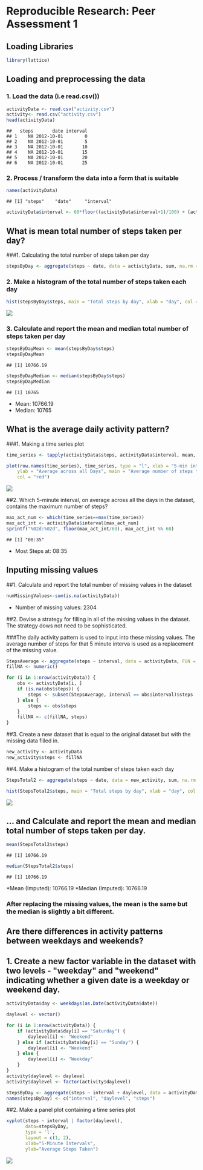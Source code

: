 # Reproducible Research: Peer Assessment 1

## Loading Libraries


```r
library(lattice)
```
## Loading and preprocessing the data

### 1. Load the data (i.e read.csv())


```r
activityData <- read.csv("activity.csv")
activity<- read.csv("activity.csv")
head(activityData)
```

```
##   steps       date interval
## 1    NA 2012-10-01        0
## 2    NA 2012-10-01        5
## 3    NA 2012-10-01       10
## 4    NA 2012-10-01       15
## 5    NA 2012-10-01       20
## 6    NA 2012-10-01       25
```
### 2. Process / transform the data into a form that is suitable


```r
names(activityData)
```

```
## [1] "steps"    "date"     "interval"
```

```r
activityData$interval <- 60*floor((activityData$interval+1)/100) + (activityData$interval %% 100)
```
## What is mean total number of steps taken per day?

###1. Calculating the total number of steps taken per day

```r
stepsByDay <- aggregate(steps ~ date, data = activityData, sum, na.rm = TRUE)
```

### 2. Make a histogram of the total number of steps taken each day

```r
hist(stepsByDay$steps, main = "Total steps by day", xlab = "day", col = "red")
```

![](PA1_template_files/figure-html/unnamed-chunk-5-1.png) 

### 3. Calculate and report the mean and median total number of steps taken per day

```r
stepsByDayMean <- mean(stepsByDay$steps)
stepsByDayMean
```

```
## [1] 10766.19
```

```r
stepsByDayMedian <- median(stepsByDay$steps)
stepsByDayMedian
```

```
## [1] 10765
```
* Mean: 10766.19
* Median: 10765

## What is the average daily activity pattern?

###1. Making a time series plot

```r
time_series <- tapply(activityData$steps, activityData$interval, mean, na.rm = TRUE)

plot(row.names(time_series), time_series, type = "l", xlab = "5-min interval", 
    ylab = "Average across all Days", main = "Average number of steps taken", 
    col = "red")
```

![](PA1_template_files/figure-html/unnamed-chunk-7-1.png) 

##2. Which 5-minute interval, on average across all the days in the dataset, contains the maximum number of steps?

```r
max_act_num <- which(time_series==max(time_series))
max_act_int <- activityData$interval[max_act_num]
sprintf("%02d:%02d", floor(max_act_int/60), max_act_int %% 60)
```

```
## [1] "08:35"
```
* Most Steps at: 08:35

## Inputing missing values

##1. Calculate and report the total number of missing values in the dataset

```r
numMissingValues<-sum(is.na(activityData))
```
* Number of missing values: 2304

##2. Devise a strategy for filling in all of the missing values in the dataset. The strategy dows not need to be sophisticated. 

###The daily activity pattern is used to input into these missing values. The average number of steps for that 5 minute interva is used as a replacement of the missing value.

```r
StepsAverage <- aggregate(steps ~ interval, data = activityData, FUN = mean)
fillNA <- numeric()

for (i in 1:nrow(activityData)) {
    obs <- activityData[i, ]
    if (is.na(obs$steps)) {
        steps <- subset(StepsAverage, interval == obs$interval)$steps
    } else {
        steps <- obs$steps
    }
    fillNA <- c(fillNA, steps)
}
```

##3. Create a new dataset that is equal to the original dataset but with the missing data filled in.

```r
new_activity <- activityData
new_activity$steps <- fillNA
```

##4. Make a histogram of the total number of steps taken each day

```r
StepsTotal2 <- aggregate(steps ~ date, data = new_activity, sum, na.rm = TRUE)

hist(StepsTotal2$steps, main = "Total steps by day", xlab = "day", col = "red")
```

![](PA1_template_files/figure-html/unnamed-chunk-12-1.png) 

## ... and Calculate and report the mean and median total number of steps taken per day.

```r
mean(StepsTotal2$steps)
```

```
## [1] 10766.19
```

```r
median(StepsTotal2$steps)
```

```
## [1] 10766.19
```
*Mean (Imputed): 10766.19
*Median (Imputed): 10766.19

### After replacing the missing values, the mean is the same but the median is slightly a bit different.

## Are there differences in activity patterns between weekdays and weekends?

## 1. Create a new factor variable in the dataset with two levels - "weekday" and "weekend" indicating whether a given date is a weekday or weekend day.

```r
activityData$day <- weekdays(as.Date(activityData$date))
```


```r
daylevel <- vector()
```


```r
for (i in 1:nrow(activityData)) {
    if (activityData$day[i] == "Saturday") {
        daylevel[i] <- "Weekend"
    } else if (activityData$day[i] == "Sunday") {
        daylevel[i] <- "Weekend"
    } else {
        daylevel[i] <- "Weekday"
    }
}
activity$daylevel <- daylevel
activity$daylevel <- factor(activity$daylevel)

stepsByDay <- aggregate(steps ~ interval + daylevel, data = activityData, mean)
names(stepsByDay) <- c("interval", "daylevel", "steps")
```

##2. Make a panel plot containing a time series plot

```r
xyplot(steps ~ interval | factor(daylevel),
       data=stepsByDay,
       type = 'l',
       layout = c(1, 2),
       xlab="5-Minute Intervals",
       ylab="Average Steps Taken")
```

![](PA1_template_files/figure-html/unnamed-chunk-17-1.png) 
